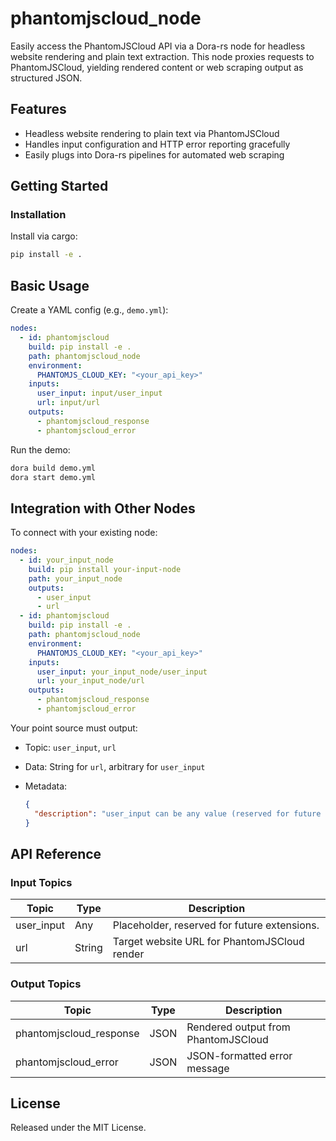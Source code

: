 # phantomjscloud_node

Easily access the PhantomJSCloud API via a Dora-rs node for headless website rendering and plain text extraction. This node proxies requests to PhantomJSCloud, yielding rendered content or web scraping output as structured JSON.

## Features
- Headless website rendering to plain text via PhantomJSCloud
- Handles input configuration and HTTP error reporting gracefully
- Easily plugs into Dora-rs pipelines for automated web scraping

## Getting Started

### Installation
Install via cargo:
```bash
pip install -e .
```

## Basic Usage

Create a YAML config (e.g., `demo.yml`):

```yaml
nodes:
  - id: phantomjscloud
    build: pip install -e .
    path: phantomjscloud_node
    environment:
      PHANTOMJS_CLOUD_KEY: "<your_api_key>"
    inputs:
      user_input: input/user_input
      url: input/url
    outputs:
      - phantomjscloud_response
      - phantomjscloud_error
```

Run the demo:

```bash
dora build demo.yml
dora start demo.yml
```


## Integration with Other Nodes

To connect with your existing node:

```yaml
nodes:
  - id: your_input_node
    build: pip install your-input-node
    path: your_input_node
    outputs:
      - user_input
      - url
  - id: phantomjscloud
    build: pip install -e .
    path: phantomjscloud_node
    environment:
      PHANTOMJS_CLOUD_KEY: "<your_api_key>"
    inputs:
      user_input: your_input_node/user_input
      url: your_input_node/url
    outputs:
      - phantomjscloud_response
      - phantomjscloud_error
```

Your point source must output:

* Topic: `user_input`, `url`
* Data: String for `url`, arbitrary for `user_input`
* Metadata:

  ```json
  {
    "description": "user_input can be any value (reserved for future extension); url must be a valid website address as string."
  }
  ```

## API Reference

### Input Topics

| Topic       | Type   | Description                                  |
| ----------- | ------ | -------------------------------------------- |
| user_input  | Any    | Placeholder, reserved for future extensions. |
| url         | String | Target website URL for PhantomJSCloud render |

### Output Topics

| Topic                   | Type  | Description                        |
| ----------------------- | ----  | ---------------------------------- |
| phantomjscloud_response | JSON  | Rendered output from PhantomJSCloud |
| phantomjscloud_error    | JSON  | JSON-formatted error message        |


## License

Released under the MIT License.
